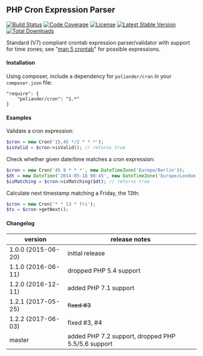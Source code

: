 ## PHP Cron Expression Parser

[![Build Status](https://travis-ci.org/poliander/cron.svg?branch=master)](https://travis-ci.org/poliander/cron)
[![Code Coverage](https://scrutinizer-ci.com/g/poliander/cron/badges/coverage.png?b=master)](https://scrutinizer-ci.com/g/poliander/cron/?branch=master)
[![License](https://poser.pugx.org/poliander/cron/license)](https://packagist.org/packages/poliander/cron)
[![Latest Stable Version](https://poser.pugx.org/poliander/cron/v/stable)](https://packagist.org/packages/poliander/cron)
[![Total Downloads](https://poser.pugx.org/poliander/cron/downloads)](https://packagist.org/packages/poliander/cron)

Standard (V7) compliant crontab expression parser/validator with support for time zones; see "[man 5 crontab](http://www.unix.com/man-page/linux/5/crontab/)" for possible expressions.

#### Installation

Using composer, include a dependency for `poliander/cron` in your `composer.json` file:
```
"require": {
    "poliander/cron": "1.*"
}
```

#### Examples

Validate a cron expression:
```php
$cron = new Cron('15,45 */2 * * *');
$isValid = $cron->isValid(); // returns true
```

Check whether given date/time matches a cron expression:
```php
$cron = new Cron('45 9 * * *', new DateTimeZone('Europe/Berlin'));
$dt = new DateTime('2014-05-18 08:45', new DateTimeZone('Europe/London'));
$isMatching = $cron->isMatching($dt); // returns true
```

Calculate next timestamp matching a Friday, the 13th:
```php
$cron = new Cron('* * 13 * fri');
$ts = $cron->getNext();
```

#### Changelog

| version | release notes |
| ------- | ------------- |
| 1.0.0 (2015-06-20) | initial release |
| 1.1.0 (2016-06-11) | dropped PHP 5.4 support |
| 1.2.0 (2016-12-11) | added PHP 7.1 support |
| 1.2.1 (2017-05-25) | ~~fixed #3~~ |
| 1.2.2 (2017-06-03) | fixed #3, #4 |
| master | added PHP 7.2 support, dropped PHP 5.5/5.6 support
